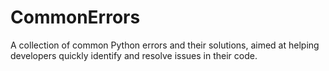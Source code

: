 # CommonErrors
 A collection of common Python errors and their solutions, aimed at helping developers quickly identify and resolve issues in their code.
